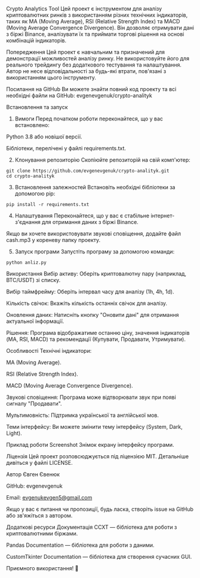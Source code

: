 Crypto Analytics Tool
Цей проект є інструментом для аналізу криптовалютних ринків з використанням різних технічних індикаторів, таких як MA (Moving Average), RSI (Relative Strength Index) та MACD (Moving Average Convergence Divergence). Він дозволяє отримувати дані з біржі Binance, аналізувати їх та приймати торгові рішення на основі комбінацій індикаторів.

Попередження
Цей проект є навчальним та призначений для демонстрації можливостей аналізу ринку. Не використовуйте його для реального трейдингу без додаткового тестування та налаштування. Автор не несе відповідальності за будь-які втрати, пов'язані з використанням цього інструменту.

Посилання на GitHub
Ви можете знайти повний код проекту та всі необхідні файли на GitHub:
evgenevgenuk/crypto-analityk

Встановлення та запуск
1. Вимоги
Перед початком роботи переконайтеся, що у вас встановлено:

Python 3.8 або новішої версії.

Бібліотеки, перелічені у файлі requirements.txt.

2. Клонування репозиторію
Скопіюйте репозиторій на свій комп'ютер:
````
git clone https://github.com/evgenevgenuk/crypto-analityk.git
cd crypto-analityk
````
3. Встановлення залежностей
Встановіть необхідні бібліотеки за допомогою pip:
````
pip install -r requirements.txt
````
4. Налаштування
Переконайтеся, що у вас є стабільне інтернет-з'єднання для отримання даних з біржі Binance.

Якщо ви хочете використовувати звукові сповіщення, додайте файл cash.mp3 у кореневу папку проекту.

5. Запуск програми
Запустіть програму за допомогою команди:
````
python anliz.py
````
Використання
Вибір активу: Оберіть криптовалютну пару (наприклад, BTC/USDT) зі списку.

Вибір таймфрейму: Оберіть інтервал часу для аналізу (1h, 4h, 1d).

Кількість свічок: Вкажіть кількість останніх свічок для аналізу.

Оновлення даних: Натисніть кнопку "Оновити дані" для отримання актуальної інформації.

Рішення: Програма відображатиме останню ціну, значення індикаторів (MA, RSI, MACD) та рекомендації (Купувати, Продавати, Утримувати).

Особливості
Технічні індикатори:

MA (Moving Average).

RSI (Relative Strength Index).

MACD (Moving Average Convergence Divergence).

Звукові сповіщення: Програма може відтворювати звук при появі сигналу "Продавати".

Мультимовність: Підтримка української та англійської мов.

Теми інтерфейсу: Ви можете змінити тему інтерфейсу (System, Dark, Light).

Приклад роботи
Screenshot
Знімок екрану інтерфейсу програми.

Ліцензія
Цей проект розповсюджується під ліцензією MIT. Детальніше дивіться у файлі LICENSE.

Автор
Євген Євенюк

GitHub: evgenevgenuk

Email: evgenukevgen5@gmail.com

Якщо у вас є питання чи пропозиції, будь ласка, створіть issue на GitHub або зв'яжіться з автором.

Додаткові ресурси
Документація CCXT — бібліотека для роботи з криптовалютними біржами.

Pandas Documentation — бібліотека для роботи з даними.

CustomTkinter Documentation — бібліотека для створення сучасних GUI.

Приємного використання! 🚀

